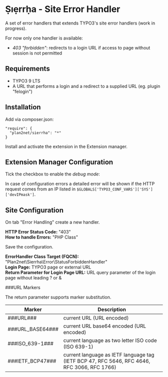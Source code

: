 # Ṣıẹrrḥa - Site Error Handler

A set of error handlers that extends TYPO3's site error handlers (work in progress).

For now only one handler is available:

* _403 "forbidden"_: redirects to a login URL if access to page without session is not permitted

## Requirements

* TYPO3 9 LTS
* A URL that performs a login and a redirect to a supplied URL (eg. plugin "felogin")

## Installation

Add via composer.json: 

```
"require": {
  "plan2net/sierrha": "*"
}
```

Install and activate the extension in the Extension manager.

## Extension Manager Configuration

Tick the checkbox to enable the _debug mode_:

In case of configuration errors a detailed error will be shown if the HTTP request comes
from an IP listed in `$GLOBALS['TYPO3_CONF_VARS']['SYS']['devIPmask']`.

## Site Configuration

On tab "Error Handling" create a new handler.

**HTTP Error Status Code:** "403"  
**How to handle Errors:** "PHP Class"

Save the configuration.

**ErrorHandler Class Target (FQCN):** "Plan2net\Sierrha\Error\StatusForbiddenHandler"  
**Login Page:** TYPO3 page or external URL  
**Return Parameter for Login Page URL:** URL query parameter of the login page without leading ? or &

###URL Markers

The return parameter supports marker substitution.  

Marker | Description
------ | -----------
###URL### |current URL (URL encoded)
###URL_BASE64### | current URL base64 encoded (URL encoded)
###ISO_639-1### | current language as two letter ISO code (ISO 639-1)
###IETF_BCP47### | current language as IETF language tag (IETF BCP 47, RFC 5646, RFC 4646, RFC 3066, RFC 1766)
